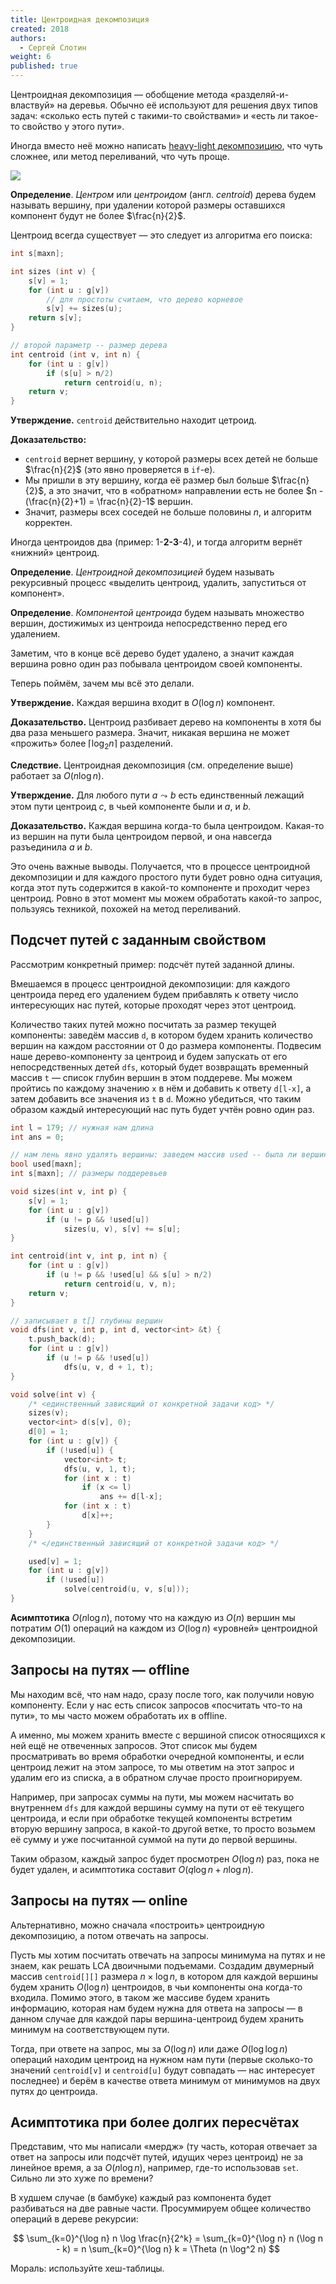 ```yaml
---
title: Центроидная декомпозиция
created: 2018
authors:
  - Сергей Слотин
weight: 6
published: true
---
```


Центроидная декомпозиция — обобщение метода «разделяй-и-властвуй» на деревья. Обычно её используют для решения двух типов задач: «сколько есть путей с такими-то свойствами» и «есть ли такое-то свойство у этого пути».

Иногда вместо неё можно написать [heavy-light декомпозицию](../heavy-light), что чуть сложнее, или метод переливаний, что чуть проще.

![](../img/centroid.jpg)

**Определение**. *Центром* или *центроидом* (англ. *centroid*) дерева будем называть вершину, при удалении которой размеры оставшихся компонент будут не более $\frac{n}{2}$.

Центроид всегда существует — это следует из алгоритма его поиска:

```c++
int s[maxn];

int sizes (int v) {
    s[v] = 1;
    for (int u : g[v])
        // для простоты считаем, что дерево корневое
        s[v] += sizes(u);
    return s[v];
}

// второй параметр -- размер дерева
int centroid (int v, int n) {
    for (int u : g[v])
        if (s[u] > n/2)
            return centroid(u, n);
    return v;
}
```

**Утверждение.** `centroid` действительно находит цетроид.

**Доказательство:**

* `centroid` вернет вершину, у которой размеры всех детей не больше $\frac{n}{2}$ (это явно проверяется в `if`-е).
* Мы пришли в эту вершину, когда её размер был больше $\frac{n}{2}$, а это значит, что в «обратном» направлении есть не более $n - (\frac{n}{2}+1) = \frac{n}{2}-1$ вершин.
* Значит, размеры всех соседей не больше половины $n$, и алгоритм корректен.

Иногда центроидов два (пример: 1-**2-3**-4), и тогда алгоритм вернёт «нижний» центроид.

**Определение**. *Центроидной декомпозицией* будем называть рекурсивный процесс «выделить центроид, удалить, запуститься от компонент».

**Определение**. *Компонентой центроида* будем называть множество вершин, достижимых из центроида непосредственно перед его удалением.

Заметим, что в конце всё дерево будет удалено, а значит каждая вершина ровно один раз побывала центроидом своей компоненты.

Теперь поймём, зачем мы всё это делали.

**Утверждение.** Каждая вершина входит в $O(\log n)$ компонент.

**Доказательство.** Центроид разбивает дерево на компоненты в хотя бы два раза меньшего размера. Значит, никакая вершина не может «прожить» более $\lceil \log_2 n \rceil$ разделений.

**Следствие.** Центроидная декомпозиция (см. определение выше) работает за $O(n \log n)$.

**Утверждение.** Для любого пути $a \leadsto b$ есть единственный лежащий этом пути центроид $c$, в чьей компоненте были и $a$, и $b$.

**Доказательство.** Каждая вершина когда-то была центроидом. Какая-то из вершин на пути была центроидом первой, и она навсегда разъединила $a$ и $b$.

Это очень важные выводы. Получается, что в процессе центроидной декомпозиции и для каждого простого пути будет ровно одна ситуация, когда этот путь содержится в какой-то компоненте и проходит через центроид. Ровно в этот момент мы можем обработать какой-то запрос, пользуясь техникой, похожей на метод переливаний.

## Подсчет путей с заданным свойством

Рассмотрим конкретный пример: подсчёт путей заданной длины.

Вмешаемся в процесс центроидной декомпозиции: для каждого центроида перед его удалением будем прибавлять к ответу число интересующих нас путей, которые проходят через этот центроид.

Количество таких путей можно посчитать за размер текущей компоненты: заведём массив `d`, в котором будем хранить количество вершин на каждом расстоянии от 0 до размера компоненты. Подвесим наше дерево-компоненту за центроид и будем запускать от его непосредственных детей `dfs`, который будет возвращать временный массив `t` — список глубин вершин в этом поддереве. Мы можем пройтись по каждому значению `x` в нём и добавить к ответу `d[l-x]`, а затем добавить все значения из `t` в `d`. Можно убедиться, что таким образом каждый интересующий нас путь будет учтён ровно один раз.

```c++
int l = 179; // нужная нам длина
int ans = 0;

// нам лень явно удалять вершины: заведем массив used -- была ли вершина удалена
bool used[maxn];
int s[maxn]; // размеры поддеревьев

void sizes(int v, int p) {
    s[v] = 1;
    for (int u : g[v])
        if (u != p && !used[u])
            sizes(u, v), s[v] += s[u];
}

int centroid(int v, int p, int n) {
    for (int u : g[v])
        if (u != p && !used[u] && s[u] > n/2)
            return centroid(u, v, n);
    return v;
}

// записывает в t[] глубины вершин
void dfs(int v, int p, int d, vector<int> &t) {
    t.push_back(d);
    for (int u : g[v])
        if (u != p && !used[u])
            dfs(u, v, d + 1, t);
} 

void solve(int v) {
    /* <единственный зависящий от конкретной задачи код> */
    sizes(v);
    vector<int> d(s[v], 0);
    d[0] = 1;
    for (int u : g[v]) {
        if (!used[u]) {
            vector<int> t;
            dfs(u, v, 1, t);
            for (int x : t)
                if (x <= l)
                    ans += d[l-x];
            for (int x : t)
                d[x]++;
        }
    }
    /* </единственный зависящий от конкретной задачи код> */

    used[v] = 1;
    for (int u : g[v])
        if (!used[u])
            solve(centroid(u, v, s[u]));
}
```

**Асимптотика** $O(n \log n)$, потому что на каждую из $O(n)$ вершин мы потратим $O(1)$ операций на каждом из $O(\log n)$ «уровней» центроидной декомпозиции.

## Запросы на путях — offline

Мы находим всё, что нам надо, сразу после того, как получили новую компоненту. Если у нас есть список запросов «посчитать что-то на пути», то мы часто можем обработать их в offline.

А именно, мы можем хранить вместе с вершиной список относящихся к ней ещё не отвеченных запросов. Этот список мы будем просматривать во время обработки очередной компоненты, и если центроид лежит на этом запросе, то мы ответим на этот запрос и удалим его из списка, а в обратном случае просто проигнорируем.

Например, при запросах суммы на пути, мы можем насчитать во внутреннем `dfs` для каждой вершины сумму на пути от её текущего центроида, и если при обработке текущей компоненты встретим вторую вершину запроса, в какой-то другой ветке, то просто возьмем её сумму и уже посчитанной суммой на пути до первой вершины. 

Таким образом, каждый запрос будет просмотрен $O(\log n)$ раз, пока не будет удален, и асимптотика составит $O(q \log n + n \log n)$.

## Запросы на путях — online

Альтернативно, можно сначала «построить» центроидную декомпозицию, а потом отвечать на запросы.

Пусть мы хотим посчитать отвечать на запросы минимума на путях и не знаем, как решать LCA двоичными подъемами. Создадим двумерный массив `centroid[][]` размера $n \times \log n$, в котором для каждой вершины будем хранить $O(\log n)$ центроидов, в чьи компоненты она когда-то входила. Помимо этого, в таком же массиве будем хранить информацию, которая нам будем нужна для ответа на запросы — в данном случае для каждой пары вершина-центроид будем хранить минимум на соответствующем пути.

Тогда, при ответе на запрос, мы за $O(\log n)$ или даже $O(\log \log n)$ операций находим центроид на нужном нам пути (первые сколько-то значений `centroid[v]` и `centroid[u]` будут совпадать — нас интересует последнее) и берём в качестве ответа минимум от минимумов на двух путях до центроида.

## Асимптотика при более долгих пересчётах

Представим, что мы написали «мердж» (ту часть, которая отвечает за ответ на запросы или подсчёт путей, идущих через центроид) не за линейное время, а за $O(n \log n)$, например, где-то использовав `set`. Сильно ли это хуже по времени?

В худшем случае (в бамбуке) каждый раз компонента будет разбиваться на две равные части. Просуммируем общее количество операций в дереве рекурсии:

$$
\sum_{k=0}^{\log n} n \log \frac{n}{2^k}
= \sum_{k=0}^{\log n} n (\log n - k)
= n \sum_{k=0}^{\log n} k
= \Theta (n \log^2 n)
$$

Мораль: используйте хеш-таблицы.
